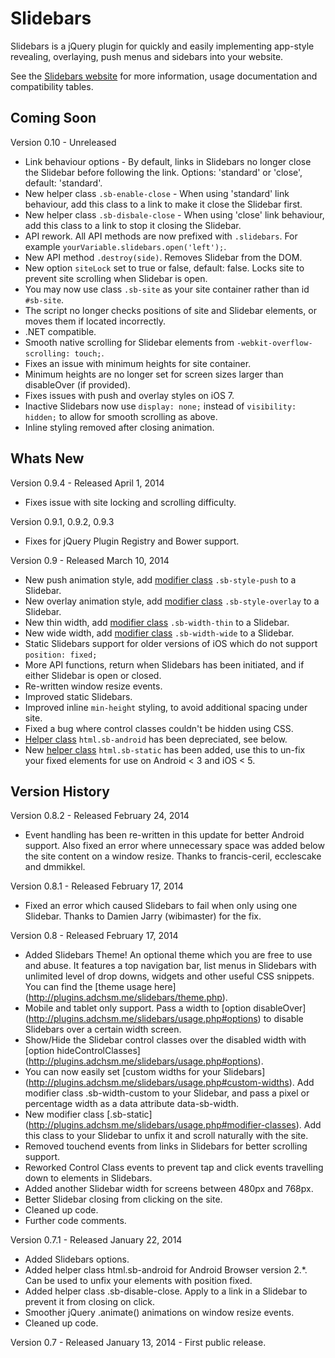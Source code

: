 Slidebars
=========

Slidebars is a jQuery plugin for quickly and easily implementing app-style revealing, overlaying, push menus and sidebars into your website.

See the [Slidebars website](http://plugins.adchsm.me/slidebars/) for more information, usage documentation and compatibility tables.

Coming Soon
-----------

Version 0.10 - Unreleased

* Link behaviour options - By default, links in Slidebars no longer close the Slidebar before following the link. Options: 'standard' or 'close', default: 'standard'.
* New helper class `.sb-enable-close` - When using 'standard' link behaviour, add this class to a link to make it close the Slidebar first.
* New helper class `.sb-disbale-close` - When using 'close' link behaviour, add this class to a link to stop it closing the Slidebar.
* API rework. All API methods are now prefixed with `.slidebars`. For example `yourVariable.slidebars.open('left');`.
* New API method `.destroy(side)`. Removes Slidebar from the DOM.
* New option `siteLock` set to true or false, default: false. Locks site to prevent site scrolling when Slidebar is open.
* You may now use class `.sb-site` as your site container rather than id `#sb-site`.
* The script no longer checks positions of site and Slidebar elements, or moves them if located incorrectly.
* .NET compatible.
* Smooth native scrolling for Slidebar elements from `-webkit-overflow-scrolling: touch;`.
* Fixes an issue with minimum heights for site container.
* Minimum heights are no longer set for screen sizes larger than disableOver (if provided).
* Fixes issues with push and overlay styles on iOS 7.
* Inactive Slidebars now use `display: none;` instead of `visibility: hidden;` to allow for smooth scrolling as above.
* Inline styling removed after closing animation.

Whats New
---------

Version 0.9.4 - Released April 1, 2014

* Fixes issue with site locking and scrolling difficulty.

Version 0.9.1, 0.9.2, 0.9.3

* Fixes for jQuery Plugin Registry and Bower support.

Version 0.9 - Released March 10, 2014

* New push animation style, add [modifier class](http://plugins.adchsm.me/slidebars/usage.php#slidebars) `.sb-style-push` to a Slidebar.
* New overlay animation style, add [modifier class](http://plugins.adchsm.me/slidebars/usage.php#slidebars) `.sb-style-overlay` to a Slidebar.
* New thin width, add [modifier class](http://plugins.adchsm.me/slidebars/usage.php#slidebars) `.sb-width-thin` to a Slidebar.
* New wide width, add [modifier class](http://plugins.adchsm.me/slidebars/usage.php#slidebars) `.sb-width-wide` to a Slidebar.
* Static Slidebars support for older versions of iOS which do not support `position: fixed;`
* More API functions, return when Slidebars has been initiated, and if either Slidebar is open or closed.
* Re-written window resize events.
* Improved static Slidebars.
* Improved inline `min-height` styling, to avoid additional spacing under site.
* Fixed a bug where control classes couldn't be hidden using CSS.
* [Helper class](http://plugins.adchsm.me/slidebars/usage.php#helper-classes) `html.sb-android` has been depreciated, see below.
* New [helper class](http://plugins.adchsm.me/slidebars/usage.php#helper-classes) `html.sb-static` has been added, use this to un-fix your fixed elements for use on Android &lt; 3 and iOS &lt; 5.

Version History
---------------

Version 0.8.2 - Released February 24, 2014

* Event handling has been re-written in this update for better Android support. Also fixed an error where unnecessary space was added below the site content on a window resize. Thanks to francis-ceril, ecclescake and dmmikkel.

Version 0.8.1 - Released February 17, 2014

* Fixed an error which caused Slidebars to fail when only using one Slidebar. Thanks to Damien Jarry (wibimaster) for the fix.

Version 0.8 - Released February 17, 2014

* Added Slidebars Theme! An optional theme which you are free to use and abuse. It features a top navigation bar, list menus in Slidebars with unlimited level of drop downs, widgets and other useful CSS snippets. You can find the [theme usage here] (http://plugins.adchsm.me/slidebars/theme.php).
* Mobile and tablet only support. Pass a width to [option disableOver] (http://plugins.adchsm.me/slidebars/usage.php#options) to disable Slidebars over a certain width screen.
* Show/Hide the Slidebar control classes over the disabled width with [option hideControlClasses] (http://plugins.adchsm.me/slidebars/usage.php#options).
* You can now easily set [custom widths for your Slidebars] (http://plugins.adchsm.me/slidebars/usage.php#custom-widths). Add modifier class .sb-width-custom to your Slidebar, and pass a pixel or percentage width as a data attribute data-sb-width.
* New modifier class [.sb-static] (http://plugins.adchsm.me/slidebars/usage.php#modifier-classes). Add this class to your Slidebar to unfix it and scroll naturally with the site.
* Removed touchend events from links in Slidebars for better scrolling support.
* Reworked Control Class events to prevent tap and click events travelling down to elements in Slidebars.
* Added another Slidebar width for screens between 480px and 768px.
* Better Slidebar closing from clicking on the site.
* Cleaned up code.
* Further code comments.

Version 0.7.1 - Released January 22, 2014

* Added Slidebars options.
* Added helper class html.sb-android for Android Browser version 2.*. Can be used to unfix your elements with position fixed.
* Added helper class .sb-disable-close. Apply to a link in a Slidebar to prevent it from closing on click.
* Smoother jQuery .animate() animations on window resize events.
* Cleaned up code.

Version 0.7 - Released January 13, 2014 - First public release.